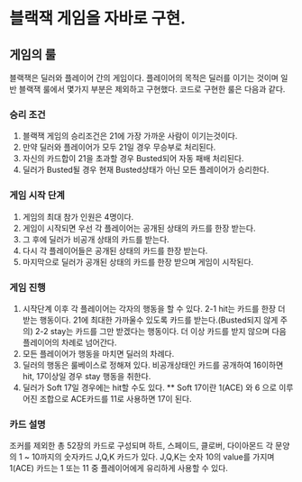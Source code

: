 # 블랙잭 게임을 자바로 구현. 

## 게임의 룰

블랙잭은 딜러와 플레이어 간의 게임이다. 플레이어의 목적은 딜러를 이기는 것이며 일반 블랙잭 룰에서 몇가지 부분은 제외하고 구현했다. 코드로 구현한 룰은 다음과 같다. 

### 승리 조건 
1. 블랙잭 게임의 승리조건은 21에 가장 가까운 사람이 이기는것이다. 
2. 만약 딜러와 플레이어가 모두 21일 경우 무승부로 처리된다. 
3. 자신의 카드합이 21을 초과할 경우 Busted되어 자동 패배 처리된다. 
4. 딜러가 Busted될 경우 현재 Busted상태가 아닌 모든 플레이어가 승리한다. 

### 게임 시작 단계 
1. 게임의 최대 참가 인원은 4명이다. 
2. 게임이 시작되면 우선 각 플레이어는 공개된 상태의 카드를 한장 받는다. 
3. 그 후에 딜러가 비공개 상태의 카드를 받는다. 
4. 다시 각 플레이어들은 공개된 상태의 카드를 한장 받는다. 
5. 마지막으로 딜러가 공개된 상태의 카드를 한장 받으며 게임이 시작된다. 

### 게임 진행
1. 시작단계 이후 각 플레이어는 각자의 행동을 할 수 있다. 
2-1 hit는 카드를 한장 더 받는 행동이다. 21에 최대한 가까울수 있도록 카드를 받는다.(Busted되지 않게 주의) 
2-2 stay는 카드를 그만 받겠다는 행동이다. 더 이상 카드를 받지 않으며 다음 플레이어의 차례로 넘어간다. 
3. 모든 플레이어가 행동을 마치면 딜러의 차례다. 
4. 딜러의 행동은 룰베이스로 정해져 있다. 비공개상태인 카드를 공개하여 16이하면 hit, 17이상일 경우 stay 행동을 취한다. 
5. 딜러가 Soft 17일 경우에는 hit할 수도 있다. ** Soft 17이란 1(ACE) 와 6 으로 이루어진 조합으로 ACE카드를 11로 사용하면 17이 된다.

 ### 카드 설명
 조커를 제외한 총 52장의 카드로 구성되며 하트, 스페이드, 클로버, 다이아몬드 각 문양의 1 ~ 10까지의 숫자카드 J,Q,K 카드가 있다. 
 J,Q,K는 숫자 10의 value를 가지며 1(ACE) 카드는 1 또는 11 중 플레이어에게 유리하게 사용할 수 있다.

